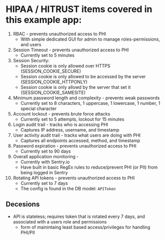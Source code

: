 # HIPAA / HITRUST items covered in this example app:

1. RBAC - prevents unauthorized access to PHI
    - With simple dedicated GUI for admin to manage roles-permissions, and users 
2. Session Timeout - prevents unauthorized access to PHI
    - Currently set to 5 minutes
3. Session Security:
    - Session cookie is only allowed over HTTPS (SESSION_COOKIE_SECURE)
    - Session cookie is only allowed to be accessed by the server (SESSION_COOKIE_HTTPONLY)
    - Session cookie is only allowd by the server that set it (SESSION_COOKIE_SAMESITE)
3. Minimum password length and complexity - prevents weak passwords
    - Currently set to 8 characters, 1 uppercase, 1 lowercase, 1 number, 1 special character
4. Account lockout - prevents brute force attacks
    - Currently set to 5 attempts, lockout for 15 minutes
5. Login audit trail - tracks who is accessing PHI
    - Captures IP address, username, and timestamp
6. User activity audit trail - tracks what users are doing with PHI
    - Captures all endpoints accessed, method, and timestamp
7. Password expiration - prevents unauthorized access to PHI 
    - Currently set to 90 days
8. Overall application monitoring - 
    - Currently with Sentry.io
    - Have built in basic RegEx rules to reduce/prevent PHI (or PII) from being logged in Sentry
9. Rotating API tokens - prevents unauthorized access to PHI
    - Currently set to 7 days
    - The config is found in the DB model: `APIToken`


## Decesions 
- API is stateless; requires token that is rotated every 7 days, and associated with a users role and permissions 
    - form of mainintaing least based access/privileges for handling PHI/PII 


